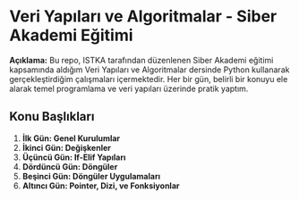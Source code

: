 # Veri Yapıları ve Algoritmalar - Siber Akademi Eğitimi

**Açıklama:**
Bu repo, ISTKA tarafından düzenlenen Siber Akademi eğitimi kapsamında aldığım Veri Yapıları ve Algoritmalar dersinde Python kullanarak gerçekleştirdiğim çalışmaları içermektedir. Her bir gün, belirli bir konuyu ele alarak temel programlama ve veri yapıları üzerinde pratik yaptım.

## Konu Başlıkları
1. **İlk Gün: Genel Kurulumlar**
2. **İkinci Gün: Değişkenler**
3. **Üçüncü Gün: If-Elif Yapıları**
4. **Dördüncü Gün: Döngüler**
5. **Beşinci Gün: Döngüler Uygulamaları**
6. **Altıncı Gün: Pointer, Dizi, ve Fonksiyonlar**
